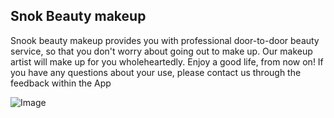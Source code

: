 ## Snok Beauty makeup

Snook beauty makeup provides you with professional door-to-door beauty service, so that you don't worry about going out to make up. Our makeup artist will make up for you wholeheartedly. Enjoy a good life, from now on!
If you have any questions about your use, please contact us through the feedback within the App


![Image](https://icon.wuruihong.com/files/202111/bQsXFUIy/ios/AppIcon.appiconset/icon-40@2x.png)


